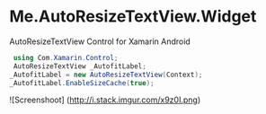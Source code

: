 # Me.AutoResizeTextView.Widget
AutoResizeTextView Control for Xamarin Android

```c#
 using Com.Xamarin.Control;
 AutoResizeTextView _AutofitLabel;
_AutofitLabel = new AutoResizeTextView(Context);
_AutofitLabel.EnableSizeCache(true);
```
![Screenshoot]
(http://i.stack.imgur.com/x9z0I.png)